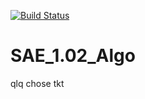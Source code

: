[![Build Status](https://codefirst.iut.uca.fr/api/badges/ghassan.jabbour/SAE_1.02_Algo/status.svg)](https://codefirst.iut.uca.fr/ghassan.jabbour/SAE_1.02_Algo)  

# SAE_1.02_Algo

qlq chose
tkt